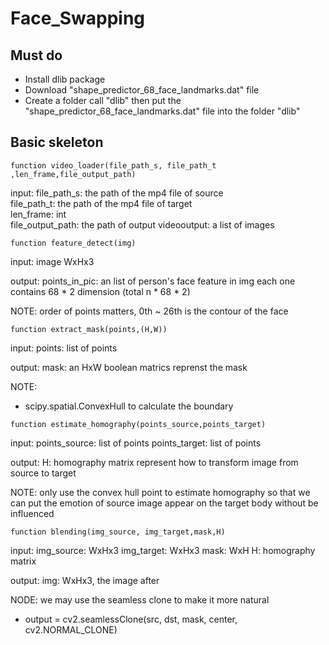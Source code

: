 # Face_Swapping

## Must do

* Install dlib package
* Download "shape_predictor_68_face_landmarks.dat" file 
* Create a folder call "dlib" then put the "shape_predictor_68_face_landmarks.dat" file into the folder "dlib"


## Basic skeleton
```
function video_loader(file_path_s, file_path_t ,len_frame,file_output_path)
```
input: 
	file_path_s: the path of the mp4 file of source  
	file_path_t: the path of the mp4 file of target  
	len_frame: int  
	file_output_path: the path of output videooutput: a list of images  

```
function feature_detect(img)
```
input: 
	image WxHx3 
	
output: 
	points_in_pic: an list of person's face feature in img each one contains 68 * 2 dimension (total n * 68 * 2)
	
NOTE: order of points matters, 0th ~ 26th is the contour of the face 

```
function extract_mask(points,(H,W))
```
input: 
	points: list of points
	
output: 
	mask: an HxW boolean matrics reprenst the mask
	
NOTE:  
* scipy.spatial.ConvexHull to calculate the boundary

```
function estimate_homography(points_source,points_target)
```
input: 
	points_source: list of points
	points_target: list of points

output: 
	H: homography matrix represent how to transform image from source to target

NOTE: only use the convex hull point to estimate homography so that we can put the emotion of source image appear on the target body without be influenced

```
function blending(img_source, img_target,mask,H)
```
input:
	img_source: WxHx3 
	img_target: WxHx3 
	mask: WxH
	H: homography matrix

output:
	img: WxHx3, the image after

NODE: we may use the seamless clone to make it more natural

* output = cv2.seamlessClone(src, dst, mask, center, cv2.NORMAL_CLONE) 

